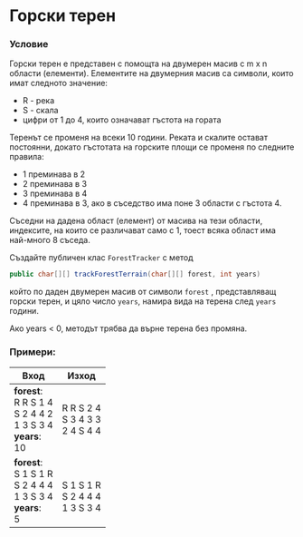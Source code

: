 # Горски терен

### Условие

Горски терен е представен с помощта на двумерен масив с m x n области (елементи).
Елементите на двумерния масив са символи, които имат следното значение:
 - R - река
 - S - скала
 - цифри от 1 до 4, които означават гъстота на гората

Теренът се променя на всеки 10 години. Реката и скалите остават постоянни, докато гъстотата на горските площи се променя по следните правила:
 - 1 преминава в 2
 - 2 преминава в 3
 - 3 преминава в 4
 - 4 преминава в 3, ако в съседство има поне 3 области с гъстота 4.

Съседни на дадена област (елемент) от масива на тези области, индексите, на които се различават само с 1, тоест всяка област има най-много 8 съседа.

Създайте публичен клас `ForestTracker` с метод

```java
public char[][] trackForestTerrain(char[][] forest, int years)
```
който по даден двумерен масив от символи `forest` , представляващ горски терен, и цяло число `years`, намира вида на терена след `years` години.

Aко years < 0, методът трябва да върне терена без промяна.

### Примери:

| Вход | Изход |
|--    |  --   |
| **forest**: <br> R R S 1 4 <br> S 2 4 4 2 <br> 1 3 S 3 4 <br> **years**: <br>10 |R R S 2 4 <br> S 3 4 3 3 <br>2 4 S 4 4|
**forest**: <br> S 1 S 1 R <br> S 2 4 4 4 <br> 1 3 S 3 4 <br> **years**: <br>5 |<br> S 1 S 1 R <br> S 2 4 4 4 <br> 1 3 S 3 4 
